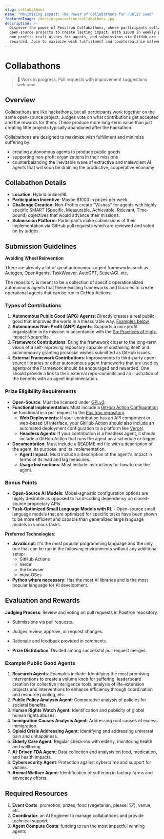 ```yaml
---
slug: collabathons
name: "Maximizing Impact: The Power of Collabathons for Public Good"
featuredImage: /docs/organization/collabathons.jpg
description: >-
  Discover the power of Positron Collabathons, where participants collaborate on
  open-source projects to create lasting impact. With $1000 in weekly prizes,
  non-profits craft Wishes for agents, and submissions via GitHub are judged and
  rewarded. Join to maximize wish fulfillment and counterbalance malevolent AI!
---
```


# Collabathons

> 🚧 Work in progress. Pull requests with improvement suggestions welcome.

## Overview

Collabathons are like hackathons, but all participants work together on the same open-source project. Judges vote on what contributions get accepted and the rewards for them. These produce more long-term value than just creating little projects typically abandoned after the hackathon.

Collabathons are designed
to maximize wish fulfillment and minimize suffering by:

- creating autonomous agents to produce public goods
- supporting non-profit organizations in their missions
- counterbalancing the inevitable wave of extractive and malevolent AI agents that will soon be draining the productive, cooperative economy

## Collabathon Details

- **Location**: Hybrid online/IRL
- **Participation Incentive**: Maybe $1000 in prizes per week
- **Challenge Creation**: Non-Profits create "Wishes" for agents with highly specific SMART (Specific, Measurable, Achievable, Relevant, Time-bound) objectives that would advance their missions.
- **Submission Platform**: Participants make submissions of their implementation via GitHub pull requests which are reviewed and voted on by judges.

## Submission Guidelines

**Avoiding Wheel Reinvention**

There are already a lot of great autonomous agent frameworks such as Autogen, OpenAgents, TaskWeaver, AutoGPT, SuperAGI, etc.

The repository is meant to be a collection of specific operationalized autonomous agents that these existing frameworks and libraries to create operational agents that can be run in GitHub Actions.

### Types of Contributions

1. **Autonomous Public Good (APG) Agents**: Directly creates a real public good that improves the world in a measurable way. [Examples below](#example-public-good-agents)
2. **Autonomous Non-Profit (ANP) Agents**: Supports a non-profit organization in its mission in accordance with the [Six Practices of High-Impact Nonprofits](../../autonomous-nonprofit-designer-gpt/instructions.md).
3. **Framework Contributions**: Bring the framework closer to the long-term vision of a self-improving repository capable of sustaining itself and autonomously granting prosocial wishes submitted as GitHub issues.
4. **External Framework Contributions**: Improvements to third-party open-source libraries or other autonomous agent frameworks that are used by agents or the Framework should be encouraged and rewarded. One should provide a link to their external repo-commits and an illustration of the benefits with an agent implementation.

### Prize Eligibility Requirements

- **Open-Source**: Must be licensed under [GPLv3](../../LICENSE).
- **Functional Implementation**: Must include a [GitHub Action Configuration](https://docs.github.com/en/actions) be functional in a pull request to the [Positron repository](https://github.com/wishocracy/positron).
  - **Web Deployments**: If your contribution has an API component or web-based UI interface, your GitHub Action should also include an automated deployment configuration to a platform like [Vercel](https://vercel.com/).
  - **Headless Agents**: If your contribution is a headless agent, it should include a GitHub Action that runs the agent on a schedule or trigger.
- **Documentation**: Must include a README.md file with a description of the agent, its purpose, and its implementation.
  - **Agent Impact**: Must include a description of the agent's impact in terms of its lead and lag measures.
  - **Usage Instructions**: Must include instructions for how to use the agent.

### Bonus Points

- **Open-Source AI Models**: Model-agnostic configuration options are highly desirable as opposed to hard-coding dependency on closed-source proprietary APIs.
- **Task-Optimized Small Language Models with RL** - Open-source small language models that are optimized for specific tasks have been shown to be more efficient and capable than generalized large language models in various tasks.

**Preferred Technologies**:

- **JavaScript**: It's the most popular programming language and the only one that can be run in the following environments without any additional setup:
  - GitHub Actions
  - Vercel
  - the browser
  - most OSes
- **Python where necessary**: Has the most AI libraries and is the most popular language for AI development.

## Evaluation and Rewards

**Judging Process**:
Review and voting on pull requests in Positron repository.

- Submissions via pull requests.
- Judges review, approve, or request changes.
- Rationale and feedback provided in comments.

- **Prize Distribution**: Divided among successful pull request merges.

### Example Public Good Agents

1. **Research Agents**: Examples include: Identifying the most promising interventions to create a volume knob for suffering, leaderboard creation for collective intelligence tools, analysis of life-extension projects and interventions to enhance efficiency through coordination and resource pooling, etc.
2. **Public Policy Analysis Agent**: Comparative analysis of policies for societal benefits.
3. **Human Rights Watch Agent**: Identification and publicity of global human rights abuses.
4. **Immigration Causes Analysis Agent**: Addressing root causes of excess immigration.
5. **Opioid Crisis Addressing Agent**: Identifying and addressing universal pain and unhappiness.
6. **Elderly Care Agent**: Regular check-ins with elderly, monitoring health and wellbeing.
7. **AI-Driven FDA Agent**: Data collection and analysis on food, medication, and health impacts.
8. **Cybersecurity Agent**: Protection against cybercrime and support for victims.
9. **Animal Welfare Agent**: Identification of suffering in factory farms and advocacy efforts.

## Required Resources

1. **Event Costs**: promotion, prizes, food (vegetarian, please! 🐮), venue, etc.
2. **Coordinator**: an AI Engineer to manage collabathons and provide technical support
3. **Agent Compute Costs**: funding to run the most impactful winning agents
